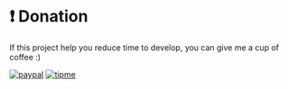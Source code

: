 # ❗ Donation
If this project help you reduce time to develop, you can give me a cup of coffee :)

[![paypal](https://www.julianmills.co.uk/wp-content/uploads/2021/02/icon-256x256-1.png)](https://www.paypal.com/paypalme/misterkrittin)
[![tipme](https://image.makewebeasy.net/makeweb/0/X7L6xjE70/DefaultData/wallet02.png)](https://tipme.in.th/misterkrittin)
